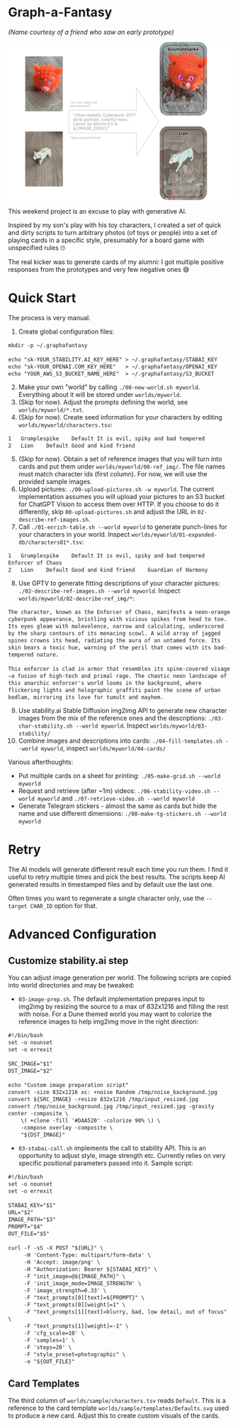 # Graph-a-Fantasy

*(Name courtesy of a friend who saw an early prototype)*

![](/doc/worth-a-1000.png)

This weekend project is an excuse to play with generative AI.

Inspired by my son's play with his toy characters, I created a set of quick and dirty scripts to turn arbitrary photos (of toys or people) into a set of playing cards in a specific style, presumably for a board game with unspecified rules 🙄

The real kicker was to generate cards of my alumni: I got multiple positive responses from the prototypes and very few negative ones 😅
# Quick Start

The process is very manual.

1. Create global configuration files:
```
mkdir -p ~/.graphafantasy

echo "sk-YOUR_STABILITY.AI_KEY_HERE" > ~/.graphafantasy/STABAI_KEY
echo "sk-YOUR_OPENAI.COM_KEY_HERE"   > ~/.graphafantasy/OPENAI_KEY
echo "YOUR_AWS_S3_BUCKET_NAME_HERE"  > ~/.graphafantasy/S3_BUCKET
```
2. Make your own "world" by calling `./00-new-world.sh myworld`. Everything about it will be stored under `worlds/myworld`.
3. (Skip for now). Adjust the prompts defining the world, see `worlds/myworld/*.txt`.
4. (Skip for now). Create seed information for your characters by editing `worlds/myworld/characters.tsv`:
```
1	Grumplespike	Default	It is evil, spiky and bad tempered
2	Lion	Default	Good and kind friend
```
5. (Skip for now). Obtain a set of reference images that you will turn into cards and put them under `worlds/myworld/00-ref_img/`. The file names must match character ids (first column). For now, we will use the provided sample images.
6. Upload pictures: `./00-upload-pictures.sh -w myworld`. The current implementation assumes you will upload your pictures to an S3 bucket for ChatGPT Vision to access them over HTTP. If you choose to do it differently, skip `00-upload-pictures.sh` and adjust the URL in `02-describe-ref-images.sh`.
7. Call `./01-enrich-table.sh --world myworld` to generate punch-lines for your characters in your world. Inspect `worlds/myworld/01-expanded-db/characters01*.tsv`:
```
1	Grumplespike	Default	It is evil, spiky and bad tempered	Enforcer of Chaos
2	Lion	Default	Good and kind friend	Guardian of Harmony
```
8. Use GPTV to generate fitting descriptions of your character pictures: `./02-describe-ref-images.sh --world myworld`. Inspect `worlds/myworld/02-describe-ref_img/*`:
```
The character, known as the Enforcer of Chaos, manifests a neon-orange cyberpunk appearance, bristling with vicious spikes from head to toe. Its eyes gleam with malevolence, narrow and calculating, underscored by the sharp contours of its menacing scowl. A wild array of jagged spines crowns its head, radiating the aura of an untamed force. Its skin bears a toxic hue, warning of the peril that comes with its bad-tempered nature.

This enforcer is clad in armor that resembles its spine-covered visage—a fusion of high-tech and primal rage. The chaotic neon landscape of this anarchic enforcer's world looms in the background, where flickering lights and holographic graffiti paint the scene of urban bedlam, mirroring its love for tumult and mayhem.
```
9. Use stability.ai Stable Diffusion img2img API to generate new character images from the mix of the reference ones and the descriptions: `./03-char-stability.sh --world myworld`. Inspect `worlds/myworld/03-stability/`
10. Combine images and descriptions into cards: `./04-fill-templates.sh --world myworld`, inspect `worlds/myworld/04-cards/`

Various afterthoughts:

- Put multiple cards on a sheet for printing: `./05-make-grid.sh --world myworld`
- Request and retrieve (after ~1m) videos: `./06-stability-video.sh --world myworld` and `./07-retrieve-video.sh --world myworld`
- Generate Telegram stickers - almost the same as cards but hide the name and use different dimensions: `./08-make-tg-stickers.sh --world myworld`

# Retry

The AI models will generate different result each time you run them. I find it useful to retry multiple times and pick the best results. The scripts keep AI generated results in timestamped files and by default use the last one.

Often times you want to regenerate a single character only, use the `--target CHAR_ID` option for that.

# Advanced Configuration

## Customize stability.ai step
You can adjust image generation per world. The following scripts are copied into world directories and may be tweaked:
- `03-image-prep.sh`. The default implementation prepares input to img2img by resizing the source to a max of 832x1216 and filling the rest with noise. For a Dune themed world you may want to colorize the reference images to help img2img move in the right direction:
```
#!/bin/bash
set -o nounset
set -o errexit

SRC_IMAGE="$1"
DST_IMAGE="$2"

echo "Custom image preparation script"
convert -size 832x1216 xc: +noise Random /tmp/noise_background.jpg
convert ${SRC_IMAGE} -resize 832x1216 /tmp/input_resized.jpg
convert /tmp/noise_background.jpg /tmp/input_resized.jpg -gravity center -composite \
    \( +clone -fill '#DAA520' -colorize 90% \) \
    -compose overlay -composite \
    "${DST_IMAGE}"
```

- `03-stabai-call.sh` implements the call to stability API. This is an opportunity to adjust style, image strength etc. Currently relies on very specific positional parameters passed into it. Sample script:
```
#!/bin/bash
set -o nounset
set -o errexit

STABAI_KEY="$1"
URL="$2"
IMAGE_PATH="$3"
PROMPT="$4"
OUT_FILE="$5"

curl -f -sS -X POST "${URL}" \
     -H 'Content-Type: multipart/form-data' \
     -H 'Accept: image/png' \
     -H "Authorization: Bearer ${STABAI_KEY}" \
     -F "init_image=@${IMAGE_PATH}" \
     -F 'init_image_mode=IMAGE_STRENGTH' \
     -F 'image_strength=0.33' \
     -F "text_prompts[0][text]=${PROMPT}" \
     -F "text_prompts[0][weight]=1" \
     -F "text_prompts[1][text]=blurry, bad, low detail, out of focus" \
     -F "text_prompts[1][weight]=-1" \
     -F 'cfg_scale=10' \
     -F 'samples=1' \
     -F 'steps=20' \
     -F "style_preset=photographic" \
     -o "${OUT_FILE}"
 ```

## Card Templates
The third column of `worlds/sample/characters.tsv` reads `Default`. This is a reference to the card template `worlds/sample/templates/Defaults.svg` used to produce a new card. Adjust this to create custom visuals of the cards.
